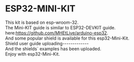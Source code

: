 # ESP32-MINI-KIT
This kit is based on esp-wroom-32.                                                                                           
The Mini-KIT guide is similar to ESP32-DEVKIT guide.
here:https://github.com/MHEtLive/arduino-esp32.                                                                               
And some popular shield is available for this esp32-Mini-Kit.                                                                 
Shield user guide uploading-------------                                                                                     
And the shields` examples has been uploaded.                                                                                 
Enjoy with esp32-Mini-Kit.
